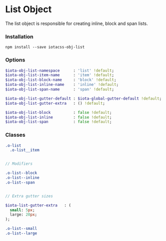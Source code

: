 # List Object #

The list object is responsible for creating inline, block and span lists.


### Installation ###

```
npm install --save iotacss-obj-list
```


### Options ###

```sass
$iota-obj-list-namespace      : 'list' !default;
$iota-obj-list-item-name      : 'item' !default;
$iota-obj-list-block-name     : 'block' !default;
$iota-obj-list-inline-name    : 'inline' !default;
$iota-obj-list-span-name      : 'span' !default;

$iota-obj-list-gutter-default : $iota-global-gutter-default !default;
$iota-obj-list-gutter-extra   : () !default;

$iota-obj-list-block          : false !default;
$iota-obj-list-inline         : false !default;
$iota-obj-list-span           : false !default;
```


### Classes ###

```sass
.o-list
  .o-list__item


// Modifiers

.o-list--block
.o-list--inline
.o-list--span


// Extra gutter sizes

$iota-list-gutter-extra   : (
  small: 5px;
  large: 20px;
);

.o-list--small
.o-list--large
```
